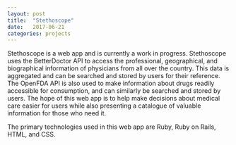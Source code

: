 ```yaml
---
layout: post
title:  "Stethoscope"
date:   2017-06-21
categories: projects
---
```


Stethoscope is a web app and is currently a work in progress. Stethoscope uses the BetterDoctor API to access the professional, geographical, and biographical information of physicians from all over the country. This data is aggregated and can be searched and stored by users for their reference. The OpenFDA API is also used to make information about drugs readily accessible for consumption, and can similarly be searched and stored by users. The hope of this web app is to help make decisions about medical care easier for users while also presenting a catalogue of valuable information for those who need it.

The primary technologies used in this web app are Ruby, Ruby on Rails, HTML, and CSS.
